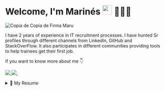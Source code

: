 # Welcome, I'm Marinés <img src="https://user-images.githubusercontent.com/1303154/88677602-1635ba80-d120-11ea-84d8-d263ba5fc3c0.gif" width="30"> 👩🏾‍💻

![Copia de Copia de Firma Maru](https://user-images.githubusercontent.com/84033821/166334171-27bea3f9-5d8c-4221-8c20-9883b054f335.jpg)

I have 2 years of experience in IT recruitment processes. I have hunted Sr profiles through different channels from LinkedIn, GitHub and StackOverFlow.
It also participates in different communities providing tools to help trainees get their first job.


</p>
If you want to know more about me 👇
</p>

</p>

<a href="https://www.linkedin.com/in/marinesdiaz/">
<img src="https://img.shields.io/badge/linkedin-%230077B5.svg?&style=for-the-badge&logo=linkedin&logoColor=white" />

<a href="https://https://t.me/@marines_diaz">
<img src="https://img.shields.io/badge/telegram-%230077B5.svg?&style=for-the-badge&logo=telegram&logoColor=white" />        
</a>&nbsp;&nbsp;

</p>
<details>
  <summary>📃 My Resume</summary>
</p>
  
## 💻 Experience 
</p>


🕵️ **It Source**\
📆 2022 - moment\
📍 **Randstad Argentina** 
  
🕵️ **It Recruiter**\
📆 2020 - 2022 \
📍 **Eficacia RH** 

</p>

## 📖 Education
</p>

📍  Diploma in Gamification - UTN 
📆 2021 - 2021

📍 Degree in Human Resources - UCASAL 
📆 2014 - 2019
</p>


</p>
<details>
  <summary>📃 My Box of Recruiting </summary>
</p>

🔎 Hunting for:

- X-Ray Google

- Search for GitHub

- StackOverFlow 

- GreenHouse

- Angelist

- Hiring Room

- Groups of Telegram/Discord
 
  
